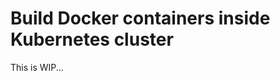 Build Docker containers inside Kubernetes cluster
=================================================

This is WIP...


